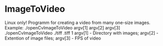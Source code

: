 # ImageToVideo
Linux only! Programm for creating a video from many one-size images. Example: ./openCvImageToVideo argv[1] argv[2] argv[3] ./openCvImageToVideo ./tiff .tiff 1 argv[1] - Directory with images; argv[2] - Extention of image files; argv[3] - FPS of video

